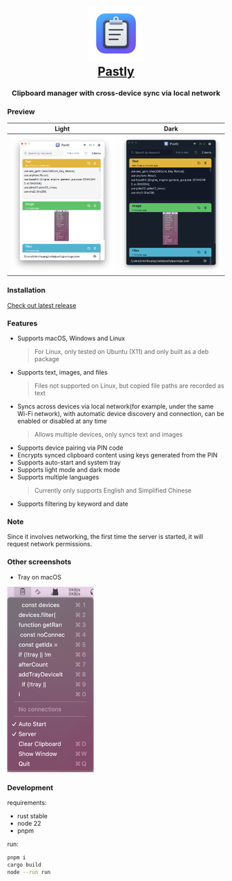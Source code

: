 <h1 align="center">
  <img src="./tauri/icons/icon.png" alt="Pastly" width="128" />
  <br>
  <a href="https://github.com/shixinhuang99/pastly">Pastly</a>
  <br>
</h1>

<h3 align="center">
  Clipboard manager with cross-device sync via local network
</h3>

### Preview

| Light                             | Dark                             |
| --------------------------------- | -------------------------------- |
| ![app light](./screenshots/1.png) | ![app dark](./screenshots/2.png) |

### Installation

[Check out latest release](https://github.com/shixinhuang99/pastly/releases)

### Features

- Supports macOS, Windows and Linux
  > For Linux, only tested on Ubuntu (X11) and only built as a deb package
- Supports text, images, and files
  > Files not supported on Linux, but copied file paths are recorded as text
- Syncs across devices via local network(for example, under the same Wi-Fi network), with automatic device discovery and connection, can be enabled or disabled at any time
  > Allows multiple devices, only syncs text and images
- Supports device pairing via PIN code
- Encrypts synced clipboard content using keys generated from the PIN
- Supports auto-start and system tray
- Supports light mode and dark mode
- Supports multiple languages
  > Currently only supports English and Simplified Chinese
- Supports filtering by keyword and date

### Note

Since it involves networking, the first time the server is started, it will request network permissions.

### Other screenshots

- Tray on macOS

<img src="./screenshots/3.png" alt="tray on macOS" width="200" />

### Development

requirements:

- rust stable
- node 22
- pnpm

run:

```sh
pnpm i
cargo build
node --run run
```
